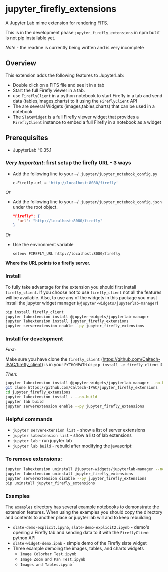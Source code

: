 # jupyter_firefly_extensions

A Jupyter Lab mime extension for rendering FITS.

This is in the development phase `jupyter_firefly_extensions` in npm but
it is not pip installable yet.

_Note_ - the readme is currently being written and is very incomplete


## Overview

This extension adds the following features to JupyterLab:

  - Double click on a FITS file and see it in a tab
  - Start the full Firefly viewer in a tab.
  - use `FireflyClient` in a python notebook to start Firefly in a tab and send data
  (tables,images,charts) to it using the `FireflyClient` API
  - The are several Widgets (images,tables,charts) that can be used in a notebook
  - The `SlateWidget` is a full Firefly viewer widget that provides a `FireflyClient` instance to embed a full Firefly in a notebook as a widget



## Prerequisites

* JupyterLab ^0.35.1



### _Very Important_: first setup the firefly URL - 3 ways

 * Add the following line to your `~/.jupyter/jupyter_notebook_config.py`

   ```python
   c.Firefly.url = 'http://localhost:8080/firefly'
   ```

_Or_

 * Add the following line to your `~/.jupyter/jupyter_notebook_config.json` under the root object.

   ```json
   "Firefly": {
     "url": "http://localhost:8080/firefly"
   }
   ```

_Or_

 * Use the environment variable

   ```
   setenv FIREFLY_URL http://localhost:8080/firefly
   ```

**Where the URL points to a firefly server.**



### Install

To fully take advantage for the extension you should first install `firefly_client`.  If you choose not to use `firefly_client` not all the features will be available. Also, to use any of the widgets in this package you must install the jupyter widget manager (`@jupyter-widgets/jupyterlab-manager`)

```bash
pip install firefly_client
jupyter labextension install @jupyter-widgets/jupyterlab-manager
jupyter labextension install jupyter_firefly_extensions
jupyter serverextension enable --py jupyter_firefly_extensions
```

### Install for development

_First:_

Make sure you have clone the `firefly_client` (https://github.com/Caltech-IPAC/firefly_client) is in your `PYTHONPATH` or `pip install -e firefly_client` it

_Then:_
```bash
jupyter labextension install @jupyter-widgets/jupyterlab-manager --no-build
git clone https://github.com/Caltech-IPAC/jupyter_firefly_extensions
cd jupyter_firefly_extensions
jupyter labextension install . --no-build
jupyter lab build
jupyter serverextension enable --py jupyter_firefly_extensions
```



### Helpful commands

 - `jupyter serverextension list` - show a list of server extensions
 - `jupyter labextension list` - show a list of lab extensions
 - `jupyter lab` - run jupyter lab
 - `jupyter lab build` - rebuild after modifying the javascript:


### To remove extensions:
```bash
jupyter labextension uninstall @jupyter-widgets/jupyterlab-manager --no-build
jupyter labextension uninstall jupyter_firefly_extensions
jupyter serverextension disable --py jupyter_firefly_extensions
pip uninstall jupyter_firefly_extensions
```


### Examples
The `examples` directory has several example notebooks to demonstrate the extension features. When using the examples you should copy the directory and contents to another place or jupyter lab will and to keep rebuilding

 - `slate-demo-explicit.ipynb`, `slate-demo-explicit2.ipynb` - demo's opening a Firefly tab and sending data to it with the `FireflyClient` python API
 - `slate-widget-demo.ipnb` - simple demo of the Firefly slate widget
 - Three example demoing the images, tables, and charts widgets
     - `Image Colorbar Test.ipynb`
     - `Image Zoom and Pan Test.ipynb`
     - `Images and Tables.ipynb`
`
